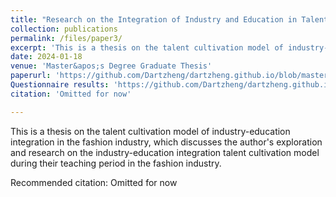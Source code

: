 ```yaml
---
title: "Research on the Integration of Industry and Education in Talent Cultivation within the Fashion Industry: A Case Study of the Fashion Institute at Shanghai S University, an Applied Undergraduate College"
collection: publications
permalink: /files/paper3/
excerpt: 'This is a thesis on the talent cultivation model of industry-education integration in the fashion industry, which discusses the author&apos;s exploration and research on the industry-education integration talent cultivation model during their teaching period in the fashion industry. '
date: 2024-01-18
venue: 'Master&apos;s Degree Graduate Thesis'
paperurl: 'https://github.com/Dartzheng/dartzheng.github.io/blob/master/files/paper3.pdf'
Questionnaire results: 'https://github.com/Dartzheng/dartzheng.github.io/blob/master/files/杉达版2024问卷结果.xlsx'
citation: 'Omitted for now'

---
```

This is a thesis on the talent cultivation model of industry-education integration in the fashion industry, which discusses the author&apos;s exploration and research on the industry-education integration talent cultivation model during their teaching period in the fashion industry. 

Recommended citation: Omitted for now